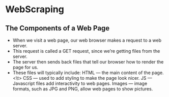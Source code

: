 # WebScraping

## The Components of a Web Page

- When we visit a web page, our web browser makes a request to a web server. 
- This request is called a GET request, since we’re getting files from the server. 
- The server then sends back files that tell our browser how to render the page for us. 
- These files will typically include:
<t>HTML — the main content of the page.<\t>
CSS — used to add styling to make the page look nicer.
JS — Javascript files add interactivity to web pages.
Images — image formats, such as JPG and PNG, allow web pages to show pictures.
